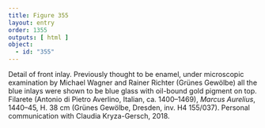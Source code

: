 ```yaml
---
title: Figure 355
layout: entry
order: 1355
outputs: [ html ]
object:
  - id: "355"
---
```


Detail of front inlay. Previously thought to be enamel, under microscopic examination by Michael Wagner and Rainer Richter (Grünes Gewölbe) all the blue inlays were shown to be blue glass with oil-bound gold pigment on top. Filarete (Antonio di Pietro Averlino, Italian, ca. 1400–1469), *Marcus Aurelius*, 1440–45, H. 38 cm (Grünes Gewölbe, Dresden, inv. H4 155/037). Personal communication with Claudia Kryza-Gersch, 2018.
